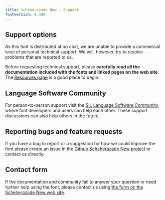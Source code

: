 ```yaml
---
title: Scheherazade New - Support
fontversion: 4.400
---
```


## Support options

As this font is distributed at no cost, we are unable to provide a commercial level of personal technical support. We will, however, try to resolve problems that are reported to us.

Before requesting technical support, please **carefully read all the documentation included with the fonts and linked pages on the web site**. The [Resources page](resources.md) is a good place to begin.

## Language Software Community

For person-to-person support visit the [SIL Language Software Community](https://community.software.sil.org/c/silfonts), where font developers and users can help each other. These support discussions can also help others in the future.

## Reporting bugs and feature requests

If you have a bug to report or a suggestion for how we could improve the font please create an issue in the [Github Scheherazade New project](https://github.com/silnrsi/font-scheherazade/issues) or contact us directly.

## Contact form

If the documentation and community fail to answer your question or need further help using the font, please contact us using [the form on the Scheherazade New web site](https://software.sil.org/scheherazade/about/contact/).


